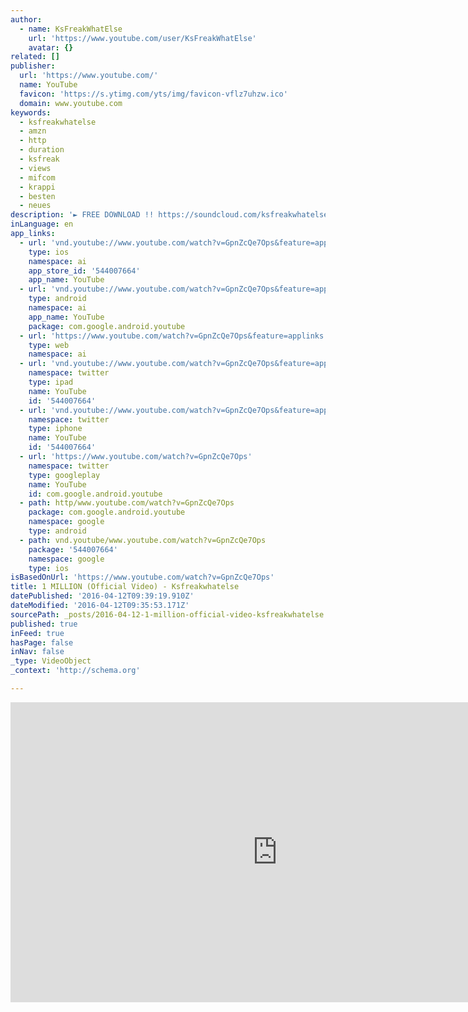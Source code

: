 ```yaml
---
author:
  - name: KsFreakWhatElse
    url: 'https://www.youtube.com/user/KsFreakWhatElse'
    avatar: {}
related: []
publisher:
  url: 'https://www.youtube.com/'
  name: YouTube
  favicon: 'https://s.ytimg.com/yts/img/favicon-vflz7uhzw.ico'
  domain: www.youtube.com
keywords:
  - ksfreakwhatelse
  - amzn
  - http
  - duration
  - ksfreak
  - views
  - mifcom
  - krappi
  - besten
  - neues
description: '► FREE DOWNLOAD !! https://soundcloud.com/ksfreakwhatelse/1mio ✘KS-SHOP (caps, shirts,) http://www.yvolve.de/ksfreak ► Mein INSTAGRAM: http://instagram.com/ksfreak ► Mein Snapchat: ksfreaksnap ► Mein Facebook: http://on.fb.me/15vKYc8 ► mehr Videos?'
inLanguage: en
app_links:
  - url: 'vnd.youtube://www.youtube.com/watch?v=GpnZcQe7Ops&feature=applinks'
    type: ios
    namespace: ai
    app_store_id: '544007664'
    app_name: YouTube
  - url: 'vnd.youtube://www.youtube.com/watch?v=GpnZcQe7Ops&feature=applinks'
    type: android
    namespace: ai
    app_name: YouTube
    package: com.google.android.youtube
  - url: 'https://www.youtube.com/watch?v=GpnZcQe7Ops&feature=applinks'
    type: web
    namespace: ai
  - url: 'vnd.youtube://www.youtube.com/watch?v=GpnZcQe7Ops&feature=applinks'
    namespace: twitter
    type: ipad
    name: YouTube
    id: '544007664'
  - url: 'vnd.youtube://www.youtube.com/watch?v=GpnZcQe7Ops&feature=applinks'
    namespace: twitter
    type: iphone
    name: YouTube
    id: '544007664'
  - url: 'https://www.youtube.com/watch?v=GpnZcQe7Ops'
    namespace: twitter
    type: googleplay
    name: YouTube
    id: com.google.android.youtube
  - path: http/www.youtube.com/watch?v=GpnZcQe7Ops
    package: com.google.android.youtube
    namespace: google
    type: android
  - path: vnd.youtube/www.youtube.com/watch?v=GpnZcQe7Ops
    package: '544007664'
    namespace: google
    type: ios
isBasedOnUrl: 'https://www.youtube.com/watch?v=GpnZcQe7Ops'
title: 1 MILLION (Official Video) - Ksfreakwhatelse
datePublished: '2016-04-12T09:39:19.910Z'
dateModified: '2016-04-12T09:35:53.171Z'
sourcePath: _posts/2016-04-12-1-million-official-video-ksfreakwhatelse.md
published: true
inFeed: true
hasPage: false
inNav: false
_type: VideoObject
_context: 'http://schema.org'

---
```

<iframe src="https://cdn.embedly.com/widgets/media.html?src=https%3A%2F%2Fwww.youtube.com%2Fembed%2FGpnZcQe7Ops%3Ffeature%3Doembed&amp;url=https%3A%2F%2Fwww.youtube.com%2Fwatch%3Fv%3DGpnZcQe7Ops&amp;image=https%3A%2F%2Fi.ytimg.com%2Fvi%2FGpnZcQe7Ops%2Fhqdefault.jpg&amp;key=b7d04c9b404c499eba89ee7072e1c4f7&amp;type=text%2Fhtml&amp;schema=youtube" width="854" height="480" scrolling="no" frameborder="0" allowfullscreen="allowfullscreen" style=""></iframe>